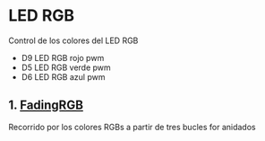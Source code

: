 # LED RGB
Control de los colores del LED RGB
- D9 LED RGB rojo pwm
- D5 LED RGB verde pwm
- D6 LED RGB azul pwm

## 1. [FadingRGB](https://github.com/EchidnaShield/Recursos/blob/master/Didactica/Actividades_IDE_Arduino/LEDRGB/FadingRGB/FadingRGB.ino)
Recorrido por los colores RGBs a partir de tres bucles for anidados
